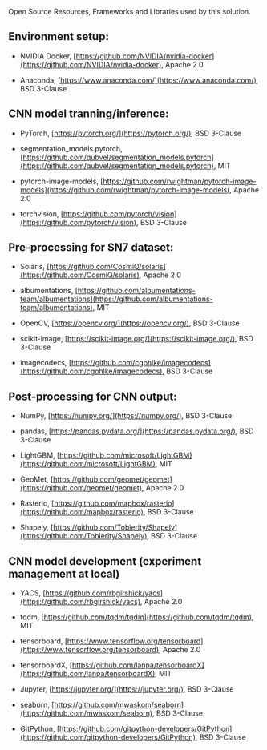 Open Source Resources, Frameworks and Libraries used by this solution.

## Environment setup:

-   NVIDIA Docker,
    [https://github.com/NVIDIA/nvidia-docker](https://github.com/NVIDIA/nvidia-docker),
    Apache 2.0

-   Anaconda,
    [https://www.anaconda.com/](https://www.anaconda.com/), 
    BSD 3-Clause

## CNN model tranning/inference:

-   PyTorch,
    [https://pytorch.org/](https://pytorch.org/),
    BSD 3-Clause

-   segmentation_models.pytorch,
    [https://github.com/qubvel/segmentation_models.pytorch](https://github.com/qubvel/segmentation_models.pytorch),
    MIT

-   pytorch-image-models,
    [https://github.com/rwightman/pytorch-image-models](https://github.com/rwightman/pytorch-image-models),
    Apache 2.0

-   torchvision,
    [https://github.com/pytorch/vision](https://github.com/pytorch/vision),
    BSD 3-Clause

## Pre-processing for SN7 dataset:

-   Solaris,
    [https://github.com/CosmiQ/solaris](https://github.com/CosmiQ/solaris),
    Apache 2.0

-   albumentations,
    [https://github.com/albumentations-team/albumentations](https://github.com/albumentations-team/albumentations),
    MIT

-   OpenCV, [https://opencv.org/](https://opencv.org/),
    BSD 3-Clause

-   scikit-image,
    [https://scikit-image.org/](https://scikit-image.org/),
    BSD 3-Clause

-   imagecodecs,
    [https://github.com/cgohlke/imagecodecs](https://github.com/cgohlke/imagecodecs),
    BSD 3-Clause

## Post-processing for CNN output:

-   NumPy,
    [https://numpy.org/](https://numpy.org/),
    BSD 3-Clause

-   pandas,
    [https://pandas.pydata.org/](https://pandas.pydata.org/),
    BSD 3-Clause

-   LightGBM,
    [https://github.com/microsoft/LightGBM](https://github.com/microsoft/LightGBM),
    MIT

-   GeoMet,
    [https://github.com/geomet/geomet](https://github.com/geomet/geomet),
    Apache 2.0

-   Rasterio,
    [https://github.com/mapbox/rasterio](https://github.com/mapbox/rasterio),
    BSD 3-Clause

-   Shapely,
    [https://github.com/Toblerity/Shapely](https://github.com/Toblerity/Shapely),
    BSD 3-Clause

## CNN model development (experiment management at local)

-   YACS,
    [https://github.com/rbgirshick/yacs](https://github.com/rbgirshick/yacs),
    Apache 2.0

-   tqdm,
    [https://github.com/tqdm/tqdm](https://github.com/tqdm/tqdm),
    MIT

-   tensorboard,
    [https://www.tensorflow.org/tensorboard](https://www.tensorflow.org/tensorboard),
    Apache 2.0

-   tensorboardX,
    [https://github.com/lanpa/tensorboardX](https://github.com/lanpa/tensorboardX),
    MIT

-   Jupyter,
    [https://jupyter.org/](https://jupyter.org/),
    BSD 3-Clause

-   seaborn,
    [https://github.com/mwaskom/seaborn](https://github.com/mwaskom/seaborn),
    BSD 3-Clause

-   GitPython,
    [https://github.com/gitpython-developers/GitPython](https://github.com/gitpython-developers/GitPython),
    BSD 3-Clause
